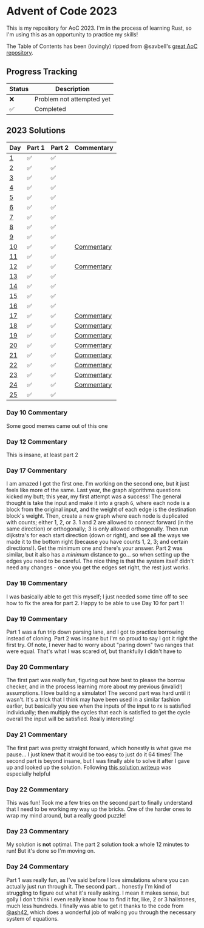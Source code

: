 # Advent of Code 2023

This is my repository for AoC 2023. I'm in the process of learning Rust, so I'm using this as an opportunity to practice my skills!

The Table of Contents has been (lovingly) ripped from @savbell's [great AoC repository](https://github.com/savbell/advent-of-code-one-liners/tree/master).

## Progress Tracking

| Status |        Description        |
|--------|---------------------------|
|   ❌   | Problem not attempted yet |
|   ✅   | Completed                 |

## 2023 Solutions

|        Day         | Part 1 | Part 2 |            Commentary            |
|--------------------|--------|--------|----------------------------------|
| [1](src/day1.rs)   |   ✅   |   ✅   |                                  |
| [2](src/day2.rs)   |   ✅   |   ✅   |                                  |
| [3](src/day3.rs)   |   ✅   |   ✅   |                                  |
| [4](src/day4.rs)   |   ✅   |   ✅   |                                  |
| [5](src/day5.rs)   |   ✅   |   ✅   |                                  |
| [6](src/day6.rs)   |   ✅   |   ✅   |                                  |
| [7](src/day6.rs)   |   ✅   |   ✅   |                                  |
| [8](src/day6.rs)   |   ✅   |   ✅   |                                  |
| [9](src/day6.rs)   |   ✅   |   ✅   |                                  |
| [10](src/day10.rs) |   ✅   |   ✅   | [Commentary](#day-10-commentary) |
| [11](src/day11.rs) |   ✅   |   ✅   |                                  |
| [12](src/day12.rs) |   ✅   |   ✅   | [Commentary](#day-12-commentary) |
| [13](src/day13.rs) |   ✅   |   ✅   |                                  |
| [14](src/day14.rs) |   ✅   |   ✅   |                                  |
| [15](src/day15.rs) |   ✅   |   ✅   |                                  |
| [16](src/day16.rs) |   ✅   |   ✅   |                                  |
| [17](src/day17.rs) |   ✅   |   ✅   | [Commentary](#day-17-commentary) |
| [18](src/day18.rs) |   ✅   |   ✅   | [Commentary](#day-18-commentary) |
| [19](src/day19.rs) |   ✅   |   ✅   | [Commentary](#day-19-commentary) |
| [20](src/day20.rs) |   ✅   |   ✅   | [Commentary](#day-20-commentary) |
| [21](src/day21.rs) |   ✅   |   ✅   | [Commentary](#day-21-commentary) |
| [22](src/day22.rs) |   ✅   |   ✅   | [Commentary](#day-22-commentary) |
| [23](src/day23.rs) |   ✅   |   ✅   | [Commentary](#day-23-commentary) |
| [24](src/day24.rs) |   ✅   |   ✅   | [Commentary](#day-24-commentary) |
| [25](src/day25.rs) |   ✅   |   ✅   |                                  |

### Day 10 Commentary

Some good memes came out of this one

### Day 12 Commentary

This is insane, at least part 2

### Day 17 Commentary

I am amazed I got the first one. I'm working on the second one, but it just
feels like more of the same. Last year, the graph algorithms questions kicked my
butt; this year, my first attempt was a success! The general thought is take the
input and make it into a graph `G`, where each node is a block from the original
input, and the weight of each edge is the destination block's weight. Then,
create a new graph where each node is duplicated with counts; either 1, 2, or 3.
1 and 2 are allowed to connect forward (in the same direction) or orthogonally;
3 is only allowed orthogonally. Then run dijkstra's for each start direction
(down or right), and see all the ways we made it to the bottom right (because
you have counts 1, 2, 3; and certain directions!). Get the minimum one and
there's your answer. Part 2 was similar, but it also has a _minimum_ distance to
go... so when setting up the edges you need to be careful. The nice thing is that
the system itself didn't need any changes - once you get the edges set right,
the rest just works.

### Day 18 Commentary

I was basically able to get this myself; I just needed some time off to see how
to fix the area for part 2. Happy to be able to use Day 10 for part 1!

### Day 19 Commentary

Part 1 was a fun trip down parsing lane, and I got to practice borrowing instead
of cloning. Part 2 was insane but I'm so proud to say I got it right the first
try. Of note, I never had to worry about "paring down" two ranges that were
equal. That's what I was scared of, but thankfully I didn't have to

### Day 20 Commentary

The first part was really fun, figuring out how best to please the borrow
checker, and in the process learning more about my previous (invalid!)
assumptions. I love building a simulator! The second part was hard until it
wasn't. It's a trick that I think may have been used in a similar fashion
earlier, but basically you see when the inputs of the input to rx is satisfied
individually; then multiply the cycles that each is satisfied to get the cycle
overall the input will be satisfied. Really interesting!

### Day 21 Commentary

The first part was pretty straight forward, which honestly is what gave me
pause... I just knew that it would be too easy to just do it 64 times! The
second part is beyond insane, but I was finally able to solve it after I gave up
and looked up the solution. Following
[this solution writeup](https://github.com/villuna/aoc23/wiki/A-Geometric-solution-to-advent-of-code-2023,-day-21)
was especially helpful

### Day 22 Commentary

This was fun! Took me a few tries on the second part to finally understand that
I need to be working my way up the bricks. One of the harder ones to wrap my
mind around, but a really good puzzle!

### Day 23 Commentary

My solution is **not** optimal. The part 2 solution took a whole 12 minutes to
run! But it's done so I'm moving on.

### Day 24 Commentary

Part 1 was really fun, as I've said before I love simulations where you can
actually just run through it. The second part... honestly I'm kind of struggling
to figure out what it's really asking. I mean it makes sense, but golly I don't
think I even really know how to find it for, like, 2 or 3 hailstones, much less
hundreds. I finally was able to get it thanks to the code from
[@ash42](https://github.com/ash42/adventofcode/blob/main/adventofcode2023/src/nl/michielgraat/adventofcode2023/day24/Day24.java),
which does a wonderful job of walking you through the necessary system of
equations.
